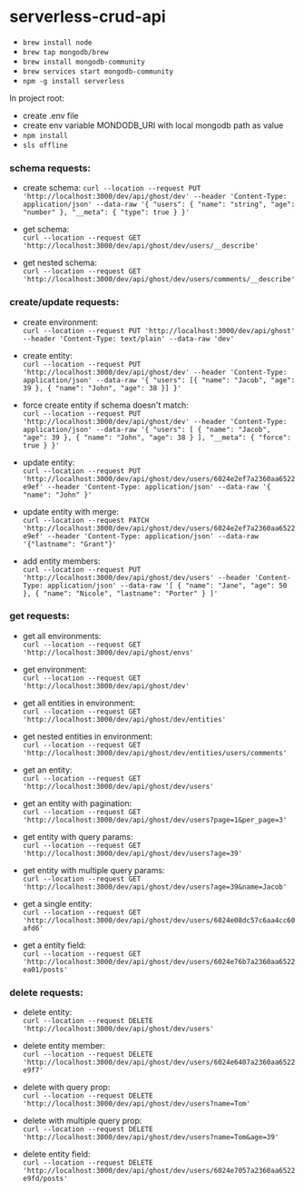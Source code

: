 # serverless-crud-api

- `brew install node`
- `brew tap mongodb/brew`
- `brew install mongodb-community`
- `brew services start mongodb-community`
- `npm -g install serverless`


In project root:

- create .env file
- create env variable MONDODB_URI with local mongodb path as value
- `npm install`
- `sls offline`

### schema requests:

- create schema:
`curl --location --request PUT 'http://localhost:3000/dev/api/ghost/dev' --header 'Content-Type: application/json' --data-raw '{
  "users": {
    "name": "string",
    "age": "number"
  },
  "__meta": {
      "type": true
  }
}'`

- get schema:  
`curl --location --request GET 'http://localhost:3000/dev/api/ghost/dev/users/__describe'`

- get nested schema:  
`curl --location --request GET 'http://localhost:3000/dev/api/ghost/dev/users/comments/__describe'`



### create/update requests:

- create environment:  
`curl --location --request PUT 'http://localhost:3000/dev/api/ghost' --header 'Content-Type: text/plain' --data-raw 'dev'`

- create entity:  
`curl --location --request PUT 'http://localhost:3000/dev/api/ghost/dev' --header 'Content-Type: application/json' --data-raw '{
    "users": [{
      "name": "Jacob",
      "age": 39
  }, {
      "name": "John",
      "age": 38
  }]
}'`

- force create entity if schema doesn't match:  
``curl --location --request PUT 'http://localhost:3000/dev/api/ghost/dev' --header 'Content-Type: application/json' --data-raw '{
    "users": [
        {
            "name": "Jacob",
            "age": 39
        },
        {
            "name": "John",
            "age": 38
        }
    ],
    "__meta": {
        "force": true
    }
}'``

- update entity:  
`curl --location --request PUT 'http://localhost:3000/dev/api/ghost/dev/users/6024e2ef7a2360aa6522e9ef' --header 'Content-Type: application/json' --data-raw '{ "name": "John" }'`


- update entity with merge:  
`curl --location --request PATCH 'http://localhost:3000/dev/api/ghost/dev/users/6024e2ef7a2360aa6522e9ef' --header 'Content-Type: application/json' --data-raw '{"lastname": "Grant"}'`

- add entity members:  
`curl --location --request PUT 'http://localhost:3000/dev/api/ghost/dev/users' --header 'Content-Type: application/json' --data-raw '[
    {
        "name": "Jane",
        "age": 50
    },
    {
        "name": "Nicole",
        "lastname": "Porter"
    }
]'`


### get requests:

- get all environments:  
`curl --location --request GET 'http://localhost:3000/dev/api/ghost/envs'`

- get environment:  
`curl --location --request GET 'http://localhost:3000/dev/api/ghost/dev'`

- get all entities in environment:  
`curl --location --request GET 'http://localhost:3000/dev/api/ghost/dev/entities'`

- get nested entities in environment:  
`curl --location --request GET 'http://localhost:3000/dev/api/ghost/dev/entities/users/comments'`

- get an entity:  
`curl --location --request GET 'http://localhost:3000/dev/api/ghost/dev/users'`

- get an entity with pagination:  
`curl --location --request GET 'http://localhost:3000/dev/api/ghost/dev/users?page=1&per_page=3'`

- get entity with query params:  
`curl --location --request GET 'http://localhost:3000/dev/api/ghost/dev/users?age=39'`

- get entity with multiple query params:  
`curl --location --request GET 'http://localhost:3000/dev/api/ghost/dev/users?age=39&name=Jacob'`

- get a single entity:  
`curl --location --request GET 'http://localhost:3000/dev/api/ghost/dev/users/6024e08dc57c6aa4cc60afd6'`

- get a entity field:  
`curl --location --request GET 'http://localhost:3000/dev/api/ghost/dev/users/6024e76b7a2360aa6522ea01/posts'`


### delete requests:

- delete entity:  
`curl --location --request DELETE 'http://localhost:3000/dev/api/ghost/dev/users'`

- delete entity member:  
`curl --location --request DELETE 'http://localhost:3000/dev/api/ghost/dev/users/6024e6407a2360aa6522e9f7'`

- delete with query prop:  
`curl --location --request DELETE 'http://localhost:3000/dev/api/ghost/dev/users?name=Tom'`

- delete with multiple query prop:  
`curl --location --request DELETE 'http://localhost:3000/dev/api/ghost/dev/users?name=Tom&age=39'`

- delete entity field:  
`curl --location --request DELETE 'http://localhost:3000/dev/api/ghost/dev/users/6024e7057a2360aa6522e9fd/posts'`

